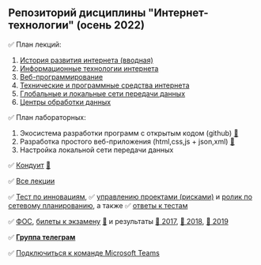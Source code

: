 ## Репозиторий дисциплины "Интернет-технологии" (осень 2022)

✅ План лекций:

1. [История развития интернета (вводная)](https://okoff.github.io/oop/%D0%92%D1%81%D0%B5%20%D0%BB%D0%B5%D0%BA%D1%86%D0%B8%D0%B8.pdf#page=1)
2. [Информационные технологии интернета](https://okoff.github.io/oop/%D0%92%D1%81%D0%B5%20%D0%BB%D0%B5%D0%BA%D1%86%D0%B8%D0%B8.pdf#page=20)
3. [Веб-программирование](https://okoff.github.io/oop/%D0%92%D1%81%D0%B5%20%D0%BB%D0%B5%D0%BA%D1%86%D0%B8%D0%B8.pdf#page=80)
4. [Технические и программные средства интернета](https://okoff.github.io/oop/%D0%92%D1%81%D0%B5%20%D0%BB%D0%B5%D0%BA%D1%86%D0%B8%D0%B8.pdf#page=110)
5. [Глобальные и локальные сети передачи данных](https://okoff.github.io/oop/%D0%92%D1%81%D0%B5%20%D0%BB%D0%B5%D0%BA%D1%86%D0%B8%D0%B8.pdf#page=130)
6. [Центры обработки данных](https://okoff.github.io/oop/%D0%92%D1%81%D0%B5%20%D0%BB%D0%B5%D0%BA%D1%86%D0%B8%D0%B8.pdf#page=145)

✅ План лабораторных:
1. Экосистема разработки программ с открытым кодом (github) [👣](https://github.com/stankin/design-part-1/wiki/lab1)
2. Разработка простого веб-приложения (html,css,js + json,xml) [👣](https://inet2019contest.web.app/)
3. Настройка локальной сети передачи данных

✅ [Кондуит](https://docs.google.com/spreadsheets/d/1ypxgDUpNsaAK5PH90dTfGKdtDnWaeEDWfupEbDokN6A/edit?usp=sharing) [👣](https://docs.google.com/spreadsheets/d/1YBfCBfGZrUc5XJoWlb0x65fSch9kpcsCB17mJ0z-89s/edit#gid=1327184368)

✅ [Все лекции](https://okoff.github.io/oop/%D0%92%D1%81%D0%B5%20%D0%BB%D0%B5%D0%BA%D1%86%D0%B8%D0%B8.pdf)

✅ [Тест по инновациям](https://okoff.github.io/oop/%D0%A2%D0%B5%D1%81%D1%82%20%D0%B8%D0%BD%D0%BD%D0%BE%D0%B2%D0%B0%D1%86%D0%B8%D0%B8.pdf), ✅ [управлению проектами (рисками)](https://okoff.github.io/oop/%D0%A2%D0%B5%D1%81%D1%82%20%D1%83%D0%BF%D1%80%D0%B0%D0%B2%D0%BB%D0%B5%D0%BD%D0%B8%D0%B5%20%D0%BF%D1%80%D0%BE%D0%B5%D0%BA%D1%82%D0%B0%D0%BC%D0%B8.pdf) и [ролик по сетевому планированию](https://www.youtube.com/watch?v=xDp6xKOVJYE), а также ✅ [ответы к тестам](https://okoff.github.io/oop/%D0%9E%D1%82%D0%B2%D0%B5%D1%82%D1%8B%20%D0%BF%D1%80%D0%BE%D0%B5%D0%BA%D1%82%D1%8B%20%D0%B8%20%D0%B8%D0%BD%D0%BD%D0%BE%D0%B2%D0%B0%D1%86%D0%B8%D0%B8.pdf)

✅ [ФОС](https://okoff.github.io/FOS2022.htm), [билеты к экзамену](https://github.com/stankin/inet-2022/wiki/exams) [👣](https://github.com/stankin/inet-2019/wiki/exams) и результаты [👣 2017](https://github.com/stankin/inet-2017), [👣 2018](https://github.com/stankin/inet-2018), [👣 2019](https://github.com/stankin/inet-2019)

✅ [**Группа телеграм**](https://t.me/+DIPcBxsD2v1jOWU6)

✅ [Подключиться к команде Microsoft Teams](https://teams.microsoft.com/l/team/19%3aJi8BpSB0uYd5EtDWxobEz99wOgtU5LdPIJW7gvuFuyE1%40thread.tacv2/conversations?groupId=2f9fef8b-1ae3-43fa-a287-5c9f28f3b47a&tenantId=fc6821dc-cc93-4bf0-bdd7-a278d6dba3ea)
